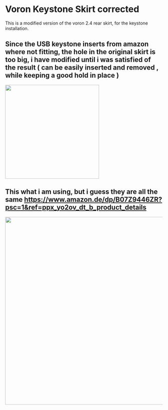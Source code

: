 # Voron Keystone Skirt corrected
This is a modified version of the voron 2.4 rear skirt, for the keystone installation.

## Since the USB keystone inserts from amazon where not fitting, the hole in the original skirt is too big, i have modified until i was satisfied of the result ( can be easily inserted and removed , while keeping a good hold in place )

<img src="https://github.com/cristianku/voron_keystone_usb_lan/assets/25354817/4049c106-3a48-4665-a220-a07678707911" width="300">

## This what i am using, but i guess they are all the same  https://www.amazon.de/dp/B07Z9446ZR?psc=1&ref=ppx_yo2ov_dt_b_product_details



<img src="https://github.com/cristianku/voron_keystone_usb_lan/assets/25354817/720df3b2-1121-40d0-b300-a00d2e77ad7d" width="600">


